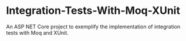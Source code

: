 # Integration-Tests-With-Moq-XUnit
An ASP NET Core project to exemplify the implementation of integration tests with Moq and XUnit.
